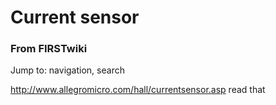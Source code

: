 # Current sensor

### From FIRSTwiki

Jump to: navigation, search

<http://www.allegromicro.com/hall/currentsensor.asp> read that

